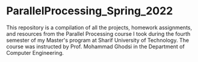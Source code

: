 # ParallelProcessing_Spring_2022
This repository is a compilation of all the projects, homework assignments, and resources from the Parallel Processing course I took during the fourth semester of my Master's program at Sharif University of Technology. The course was instructed by Prof. Mohammad Ghodsi in the Department of Computer Engineering.
